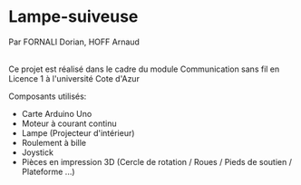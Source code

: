 # Lampe-suiveuse
Par FORNALI Dorian, HOFF Arnaud <br><br>

Ce projet est réalisé dans le cadre du module Communication sans fil en Licence 1 à l'université Cote d'Azur



Composants utilisés:

- Carte Arduino Uno
- Moteur à courant continu
- Lampe (Projecteur d'intérieur)
- Roulement à bille
- Joystick
- Pièces en impression 3D (Cercle de rotation / Roues / Pieds de soutien / Plateforme ...)
